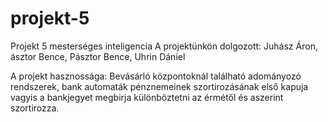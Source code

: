 # projekt-5
Projekt 5 mesterséges inteligencia
 A projektünkön dolgozott: 
    Juhász Áron, ásztor Bence, Pásztor Bence, Uhrin Dániel
 
 A projekt hasznossága: 
   Bevásárló központoknál található adományozó rendszerek, bank automaták pénznemeinek     szortirozásának        első kapuja vagyis a bankjegyet megbirja különböztetni az érmétől és aszerint szortirozza.
  
